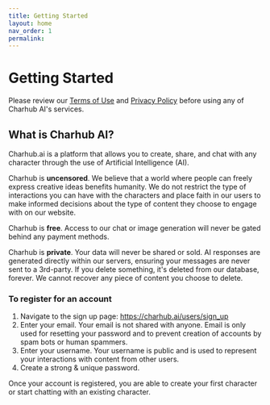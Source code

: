 ```yaml
---
title: Getting Started
layout: home
nav_order: 1
permalink: 
---
```


# Getting Started
Please review our [Terms of Use](https://charhub.ai/terms_of_use) and [Privacy Policy](https://charhub.ai/privacy_policy) before using any of Charhub AI's services.

## What is Charhub AI?
Charhub.ai is a platform that allows you to create, share, and chat with any character through the use of Artificial Intelligence (AI). 

Charhub is **uncensored**. We believe that a world where people can freely express creative ideas benefits humanity. We do not restrict the type of interactions you can have with the characters and place faith in our users to make informed decisions about the type of content they choose to engage with on our website.

Charhub is **free**. Access to our chat or image generation will never be gated behind any payment methods.

Charhub is **private**. Your data will never be shared or sold. AI responses are generated directly within our servers, ensuring your messages are never sent to a 3rd-party. If you delete something, it's deleted from our database, forever. We cannot recover any piece of content you choose to delete.

### To register for an account
1. Navigate to the sign up page: https://charhub.ai/users/sign_up
2. Enter your email. Your email is not shared with anyone. Email is only used for resetting your password and to prevent creation of accounts by spam bots or human spammers.
3. Enter your username. Your username is public and is used to represent your interactions with content from other users.
4. Create a strong & unique password.

Once your account is registered, you are able to create your first character or start chatting with an existing character.